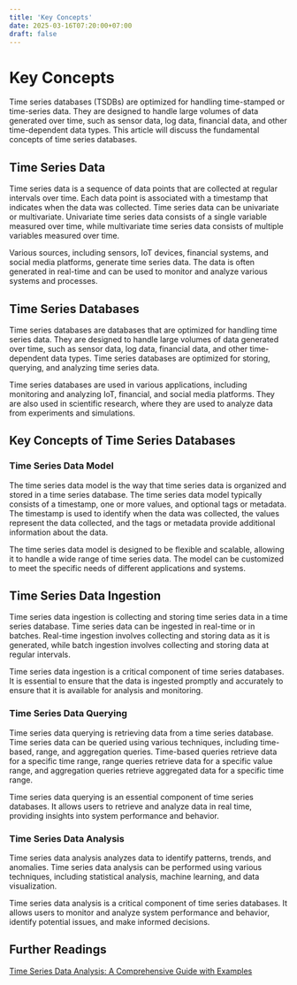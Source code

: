 ```yaml
---
title: 'Key Concepts'
date: 2025-03-16T07:20:00+07:00
draft: false
---
```


# Key Concepts

Time series databases (TSDBs) are optimized for handling time-stamped or time-series data. They are designed to handle large volumes of data generated over time, such as sensor data, log data, financial data, and other time-dependent data types. This article will discuss the fundamental concepts of time series databases.

## **Time Series Data**

Time series data is a sequence of data points that are collected at regular intervals over time. Each data point is associated with a timestamp that indicates when the data was collected. Time series data can be univariate or multivariate. Univariate time series data consists of a single variable measured over time, while multivariate time series data consists of multiple variables measured over time.

Various sources, including sensors, IoT devices, financial systems, and social media platforms, generate time series data. The data is often generated in real-time and can be used to monitor and analyze various systems and processes.

## **Time Series Databases**

Time series databases are databases that are optimized for handling time series data. They are designed to handle large volumes of data generated over time, such as sensor data, log data, financial data, and other time-dependent data types. Time series databases are optimized for storing, querying, and analyzing time series data.

Time series databases are used in various applications, including monitoring and analyzing IoT, financial, and social media platforms. They are also used in scientific research, where they are used to analyze data from experiments and simulations.

## **Key Concepts of Time Series Databases**

### **Time Series Data Model**

The time series data model is the way that time series data is organized and stored in a time series database. The time series data model typically consists of a timestamp, one or more values, and optional tags or metadata. The timestamp is used to identify when the data was collected, the values represent the data collected, and the tags or metadata provide additional information about the data.

The time series data model is designed to be flexible and scalable, allowing it to handle a wide range of time series data. The model can be customized to meet the specific needs of different applications and systems.

## **Time Series Data Ingestion**

Time series data ingestion is collecting and storing time series data in a time series database. Time series data can be ingested in real-time or in batches. Real-time ingestion involves collecting and storing data as it is generated, while batch ingestion involves collecting and storing data at regular intervals.

Time series data ingestion is a critical component of time series databases. It is essential to ensure that the data is ingested promptly and accurately to ensure that it is available for analysis and monitoring.

### **Time Series Data Querying**

Time series data querying is retrieving data from a time series database. Time series data can be queried using various techniques, including time-based, range, and aggregation queries. Time-based queries retrieve data for a specific time range, range queries retrieve data for a specific value range, and aggregation queries retrieve aggregated data for a specific time range.

Time series data querying is an essential component of time series databases. It allows users to retrieve and analyze data in real time, providing insights into system performance and behavior.

### **Time Series Data Analysis**

Time series data analysis analyzes data to identify patterns, trends, and anomalies. Time series data analysis can be performed using various techniques, including statistical analysis, machine learning, and data visualization.

Time series data analysis is a critical component of time series databases. It allows users to monitor and analyze system performance and behavior, identify potential issues, and make informed decisions.

## **Further Readings**

[Time Series Data Analysis: A Comprehensive Guide with Examples](https://www.analyticsvidhya.com/blog/2018/02/time-series-forecasting-methods/)
